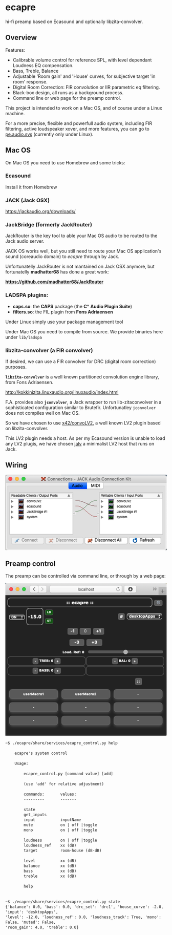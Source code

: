 # ecapre

hi-fi preamp based on Ecasound and optionally libzita-convolver.

## Overview

Features:

 - Calibrable volume control for reference SPL, with level dependant Loudness EQ compensation.
 - Bass, Treble, Balance
 - Adjustable 'Room gain' and 'House' curves, for subjective target 'in room' response.
 - Digital Room Correction: FIR convolution or IIR parametric eq filtering.
 - Black-box design, all runs as a background process.
 - Command line or web page for the preamp control.

This project is intended to work on a Mac OS, and of course under a Linux machine.

For a more precise, flexible and powerfull audio system, including FIR filtering, active loudspeaker xover, and more features, you can go to [pe.audio.sys](https://github.com/Rsantct/pe.audio.sys) (currently only under Linux).

## Mac OS

On Mac OS you need to use Homebrew and some tricks:

### Ecasound

Install it from Homebrew


### JACK (Jack OSX)

https://jackaudio.org/downloads/


### JackBridge (formerly JackRouter)

JackRouter is the key tool to able your Mac OS audio to be routed to the Jack audio server.

JACK OS works well, but you still need to route your Mac OS application's sound (coreaudio domain) to *ecapre* through by Jack. 

Unfortunatelly JackRouter is not mantained on Jack OSX anymore, but fortunatelly **madhatter68** has done a great work:

  **https://github.com/madhatter68/JackRouter**


### LADSPA plugins:

  - **caps.so**: the **CAPS** package (the **C*** **Audio Plugin Suite**)
  - **filters.so**: the FIL plugin from **Fons Adriaensen**

Under Linux simply use your package management tool

Under Mac OS you need to compile from source. We provide binaries here under `lib/ladspa`


### libzita-convolver (a FIR convolver)

If desired, we can use a FIR convolver for DRC (digital room correction) purposes.

**`libzita-convolver`** is a well known partitioned convolution engine library, from Fons Adriaensen.

http://kokkinizita.linuxaudio.org/linuxaudio/index.html

F.A. provides also **`jconvolver`**, a Jack wrapper to run lib-zitaconvolver in a sophisticated configuration similar to Brutefir. Unfortunatley `jconvolver` does not compiles well on Mac OS.

So we have chosen to use [x42/convoLV2](https://github.com/x42/convoLV2), a well known LV2 plugin based on libzita-convolver.

This LV2 plugin needs a host. As per my Ecasound version is unable to load any LV2 plugis, we have chosen [jalv](https://github.com/drobilla/jalv) a minimalist LV2 host that runs on Jack.


## Wiring

<a href="url"><img src="https://github.com/Rsantct/ecapre/blob/master/doc/ecapre%20jack%20wiring.png" align="center" width="640" ></a>

## Preamp control

The preamp can be controlled via command line, or through by a web page:

<a href="url"><img src="https://github.com/Rsantct/ecapre/blob/master/doc/ecapre%20control%20web.png" align="center" width="640" ></a>


    ~$ ./ecapre/share/services/ecapre_control.py help

        ecapre's system control

        Usage:

            ecapre_control.py [command value] [add]

            (use 'add' for relative adjustment)

            commands:       values:
            ---------       -------

            state
            get_inputs
            input           inputName
            mute            on | off |toggle
            mono            on | off |toggle

            loudness        on | off |toggle
            loudness_ref    xx (dB)
            target          room-house (dB-dB)

            level           xx (dB)
            balance         xx (dB)
            bass            xx (dB)
            treble          xx (dB)

            help


    ~$ ./ecapre/share/services/ecapre_control.py state
    {'balance': 0.0, 'bass': 0.0, 'drc_set': 'drc1', 'house_curve': -2.0, 'input': 'desktopApps', 
    'level': -12.0, 'loudness_ref': 0.0, 'loudness_track': True, 'mono': False, 'muted': False, 
    'room_gain': 4.0, 'treble': 0.0}
    

